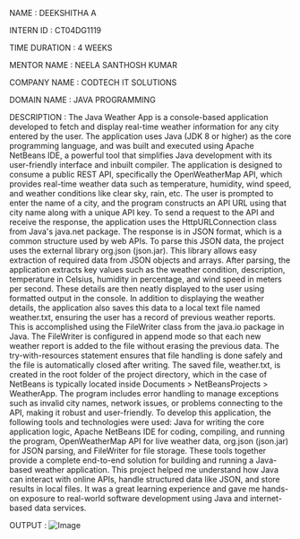 NAME : DEEKSHITHA A

INTERN ID : CT04DG1119

TIME DURATION : 4 WEEKS

MENTOR NAME : NEELA SANTHOSH KUMAR

COMPANY NAME : CODTECH IT SOLUTIONS 

DOMAIN NAME : JAVA PROGRAMMING 

DESCRIPTION : The Java Weather App is a console-based application developed to fetch and display real-time weather information for any city entered by the user. The application uses Java (JDK 8 or higher) as the core programming language, and was built and executed using Apache NetBeans IDE, a powerful tool that simplifies Java development with its user-friendly interface and inbuilt compiler. The application is designed to consume a public REST API, specifically the OpenWeatherMap API, which provides real-time weather data such as temperature, humidity, wind speed, and weather conditions like clear sky, rain, etc. The user is prompted to enter the name of a city, and the program constructs an API URL using that city name along with a unique API key. To send a request to the API and receive the response, the application uses the HttpURLConnection class from Java's java.net package. The response is in JSON format, which is a common structure used by web APIs. To parse this JSON data, the project uses the external library org.json (json.jar). This library allows easy extraction of required data from JSON objects and arrays. After parsing, the application extracts key values such as the weather condition, description, temperature in Celsius, humidity in percentage, and wind speed in meters per second. These details are then neatly displayed to the user using formatted output in the console.
In addition to displaying the weather details, the application also saves this data to a local text file named weather.txt, ensuring the user has a record of previous weather reports. This is accomplished using the FileWriter class from the java.io package in Java. The FileWriter is configured in append mode so that each new weather report is added to the file without erasing the previous data. The try-with-resources statement ensures that file handling is done safely and the file is automatically closed after writing. The saved file, weather.txt, is created in the root folder of the project directory, which in the case of NetBeans is typically located inside Documents > NetBeansProjects > WeatherApp. The program includes error handling to manage exceptions such as invalid city names, network issues, or problems connecting to the API, making it robust and user-friendly.
To develop this application, the following tools and technologies were used: Java for writing the core application logic, Apache NetBeans IDE for coding, compiling, and running the program, OpenWeatherMap API for live weather data, org.json (json.jar) for JSON parsing, and FileWriter for file storage. These tools together provide a complete end-to-end solution for building and running a Java-based weather application. This project helped me understand how Java can interact with online APIs, handle structured data like JSON, and store results in local files. It was a great learning experience and gave me hands-on exposure to real-world software development using Java and internet-based data services.

OUTPUT : ![Image](https://github.com/user-attachments/assets/6bead6ce-9702-4a10-9a4c-ad771322fe01)
